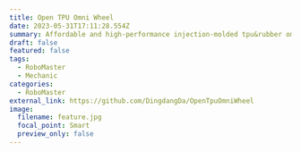 ```yaml
---
title: Open TPU Omni Wheel
date: 2023-05-31T17:11:28.554Z
summary: Affordable and high-performance injection-molded tpu&rubber omni wheel for robots.
draft: false
featured: false
tags:
  - RoboMaster
  - Mechanic
categories:
  - RoboMaster
external_link: https://github.com/DingdangDa/OpenTpuOmniWheel
image:
  filename: feature.jpg
  focal_point: Smart
  preview_only: false
---
```

